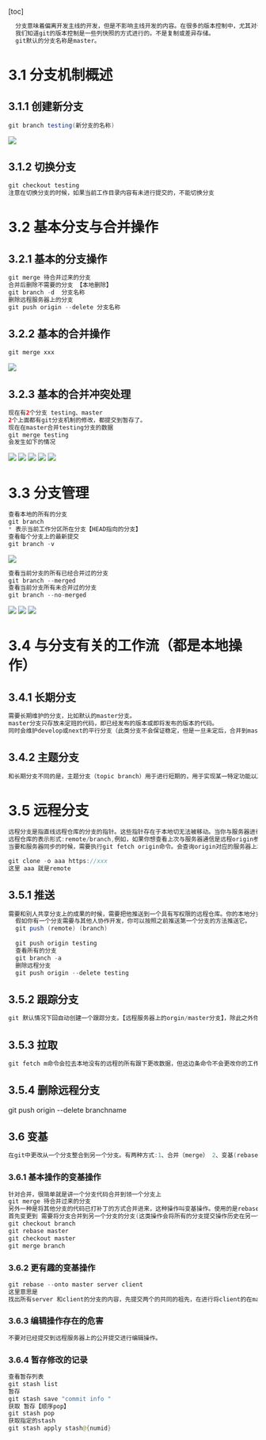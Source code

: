 [toc]
```java
  分支意味着偏离开发主线的开发，但是不影响主线开发的内容。在很多的版本控制中，尤其对于一个大型项目来说，控制版本尤其重要。
  我们知道git的版本控制是一些列快照的方式进行的。不是复制或差异存储。
  git默认的分支名称是master。
```
# 3.1 分支机制概述
## 3.1.1 创建新分支
```java
git branch testing(新分支的名称)
```
![](static/pic/threesection/Snip20200203_28.png)
## 3.1.2 切换分支
```java
git checkout testing
注意在切换分支的时候，如果当前工作目录内容有未进行提交的，不能切换分支
```
# 3.2 基本分支与合并操作
## 3.2.1 基本的分支操作
```java
git merge 待合并过来的分支
合并后删除不需要的分支 【本地删除】
git branch -d  分支名称
删除远程服务器上的分支
git push origin --delete 分支名称
```
## 3.2.2 基本的合并操作
```java
git merge xxx
```
![](static/pic/threesection/Snip20200203_29.png)
## 3.2.3 基本的合并冲突处理
```java
现在有2个分支 testing、master
2个上面都有git分支机制的修改，都提交到暂存了。
现在在master合并testing分支的数据
git merge testing
会发生如下的情况
```
![](static/pic/threesection/Snip20200203_30.png)
![](static/pic/threesection/Snip20200203_31.png)
![](static/pic/threesection/Snip20200203_32.png)
![](static/pic/threesection/Snip20200203_33.png)
![](static/pic/threesection/Snip20200203_34.png)

# 3.3 分支管理
```java
查看本地的所有的分支
git branch 
* 表示当前工作分区所在分支【HEAD指向的分支】
查看每个分支上的最新提交
git branch -v
```
![](static/pic/threesection/Snip20200203_35.png)
```java
查看当前分支的所有已经合并过的分支
git branch --merged
查看当前分支所有未合并过的分支
git branch --no-merged
```
![](static/pic/threesection/Snip20200203_36.png)
![](static/pic/threesection/Snip20200203_37.png)
![](static/pic/threesection/Snip20200203_38.png)
# 3.4 与分支有关的工作流（都是本地操作）
## 3.4.1 长期分支
```java
需要长期维护的分支，比如默认的master分支。
master分支只存放未定班的代码，即已经发布的版本或即将发布的版本的代码。
同时会维护develop或next的平行分支（此类分支不会保证稳定，但是一旦未定后，合并到master分支后，就可以删除此分支）进行开发，只到分支稳定测试后，进行代码的合并到master分支。
```
## 3.4.2 主题分支
```java
和长期分支不同的是，主题分支（topic branch）用于进行短期的，用于实现某一特定功能以及相关工作的分支。比如之前的testing或iss53分支。针对主题分支修改完善稳定后就可以进行删除。
```
# 3.5 远程分支
```java
远程分支是指直线远程仓库的分支的指针。这些指针存在于本地切无法被移动。当你与服务器进行任何网络通信时候，他们会自动更新。远程分支有点像书签，他们会提示你上一次链接服务器时远程仓库中每个分支的位置。
远程仓库的表示形式:remote/branch,例如，如果你想查看上次与服务器通信是远程origin参考中的master分支的内容，就需要查看origin/master分支。假设和伙伴一起进行协同开发他们也推送到iss53分支上，你也修改了iss53分支上。服务器上指向的是origin/iss53分支。
当要和服务器同步的时候，需要执行git fetch origin命令。会查询origin对应的服务器上本地尚未包含的数据。然后更新本地数据库。最后把origin/master指针移动到最新的位置上去。

git clone -o aaa https://xxx
这里 aaa 就是remote
```
## 3.5.1 推送
```java
需要和别人共享分支上的成果的时候，需要把他推送到一个具有写权限的远程仓库。你的本地分支并不会自动同步到远程仓库，必须要显示第推送那些你想要与别人共享的分支。
  假如你有一个分支需要与其他人协作开发，你可以按照之前推送第一个分支的方法推送它。 
  git push (remote) (branch)
  
  git push origin testing 
  查看所有的分支
  git branch -a
  删除远程分支
  git push origin --delete testing
```

## 3.5.2 跟踪分支

```java
git 默认情况下回自动创建一个跟踪分支。【远程服务器上的orgin/master分支】，除此之外你可以选择自己设置其他的跟踪分支。即执行 git checkout -b [buanch] [remotename]/[branch] 他的简写就是git checkout --track origin/serverfix
```
## 3.5.3 拉取
```java 
git fetch m命令会拉去本地没有的远程的所有跟下更改数据，但这边条命令不会更改你的工作目录，他只会从服务器上读取数据，然后让你自己进行合并。除此之外，还有一个git pull命令。这条命令在大多数情况下基本等同于执行git fetch之后紧跟着执行了git merge。
```
## 3.5.4 删除远程分支
git push origin --delete branchname

## 3.6 变基
```java
在git中更改从一个分支整合到另一个分支。有两种方式:1、合并（merge） 2、变基(rebase)
```
### 3.6.1 基本操作的变基操作
```java
针对合并，很简单就是讲一个分支代码合并到领一个分支上
git merge 待合并过来的分支
另外一种是将其他分支的代码已打补丁的方式合并进来，这种操作叫变基操作。使用的是rebase命令。
首先变更到 需要将分支合并到另一个分支的分支(这类操作会将所有的分支提交操作历史在另一个分支上重现)
git checkout branch
git rebase master
git checkout master
git merge branch
```
### 3.6.2 更有趣的变基操作
```java
git rebase --onto master server client
这里意思是
找出所有server 和client的分支的内容，先提交两个的共同的祖先，在进行将client的在master上进行重现操作。
````
### 3.6.3 编辑操作存在的危害
```java
不要对已经提交到远程服务器上的公开提交进行编辑操作。
```
### 3.6.4 暂存修改的记录
```java
查看暂存列表
git stash list
暂存
git stash save "commit info "
获取 暂存【顺序pop】
git stash pop
获取指定的stash
git stash apply stash@{numid}
```


